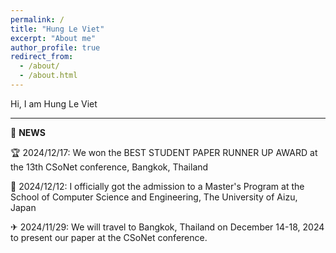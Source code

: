 ```yaml
---
permalink: /
title: "Hung Le Viet"
excerpt: "About me"
author_profile: true
redirect_from: 
  - /about/
  - /about.html
---
```


Hi, I am Hung Le Viet


---------------------------------------------------------------
📢 **NEWS**  

️🏆 2024/12/17: We won the BEST STUDENT PAPER RUNNER UP AWARD at the 13th CSoNet conference, Bangkok, Thailand

🏫 2024/12/12: I officially got the admission to a Master's Program at the School of Computer Science and Engineering, The University of Aizu, Japan 

✈ 2024/11/29: We will travel to Bangkok, Thailand on December 14-18, 2024 to present our paper at the CSoNet conference.



